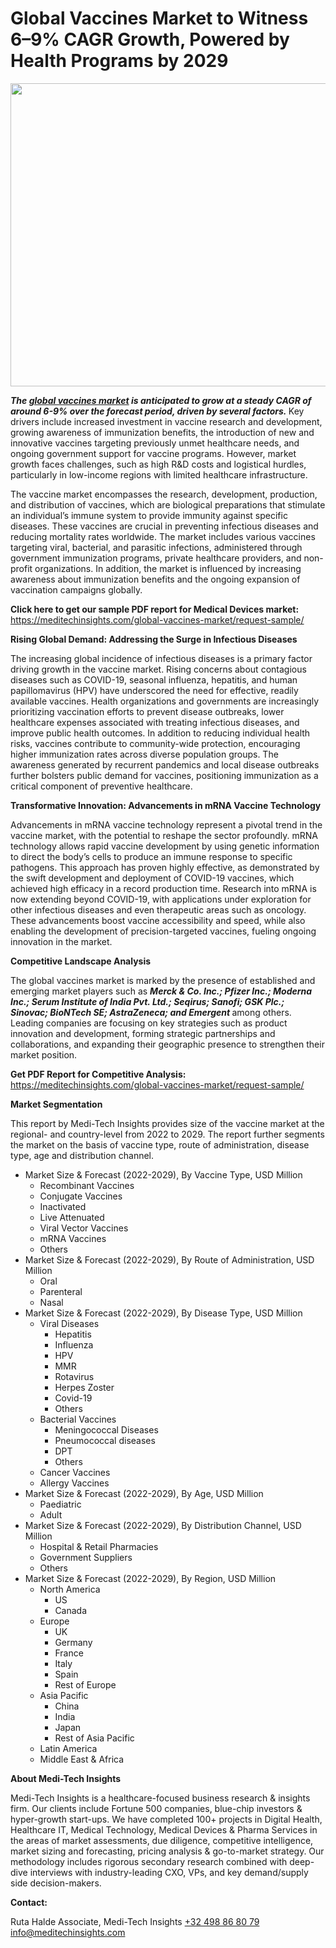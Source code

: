 <H1> Global Vaccines Market to Witness 6–9% CAGR Growth, Powered by Health Programs by 2029 </H1>
<img class="alignnone size-full wp-image-1752" src="http://dailyinvestorhub.com/wp-content/uploads/2025/05/Vaccines5.png" alt="" width="752" height="485" />

<strong><em>The </em></strong><a href="https://meditechinsights.com/global-vaccines-market/"><strong><em>global vaccines market</em></strong></a><strong><em> is anticipated to grow at a steady CAGR of around 6-9% over the forecast period, driven by several factors. </em></strong>Key drivers include increased investment in vaccine research and development, growing awareness of immunization benefits, the introduction of new and innovative vaccines targeting previously unmet healthcare needs, and ongoing government support for vaccine programs. However, market growth faces challenges, such as high R&amp;D costs and logistical hurdles, particularly in low-income regions with limited healthcare infrastructure.

The vaccine market encompasses the research, development, production, and distribution of vaccines, which are biological preparations that stimulate an individual’s immune system to provide immunity against specific diseases. These vaccines are crucial in preventing infectious diseases and reducing mortality rates worldwide. The market includes various vaccines targeting viral, bacterial, and parasitic infections, administered through government immunization programs, private healthcare providers, and non-profit organizations. In addition, the market is influenced by increasing awareness about immunization benefits and the ongoing expansion of vaccination campaigns globally.

<strong>Click here to get our sample PDF report for Medical Devices market:
</strong><a href="https://meditechinsights.com/global-vaccines-market/request-sample/">https://meditechinsights.com/global-vaccines-market/request-sample/</a>

<strong>Rising Global Demand: Addressing the Surge in Infectious Diseases</strong>

The increasing global incidence of infectious diseases is a primary factor driving growth in the vaccine market. Rising concerns about contagious diseases such as COVID-19, seasonal influenza, hepatitis, and human papillomavirus (HPV) have underscored the need for effective, readily available vaccines. Health organizations and governments are increasingly prioritizing vaccination efforts to prevent disease outbreaks, lower healthcare expenses associated with treating infectious diseases, and improve public health outcomes. In addition to reducing individual health risks, vaccines contribute to community-wide protection, encouraging higher immunization rates across diverse population groups. The awareness generated by recurrent pandemics and local disease outbreaks further bolsters public demand for vaccines, positioning immunization as a critical component of preventive healthcare.

<strong>Transformative Innovation: Advancements in mRNA Vaccine Technology</strong>

Advancements in mRNA vaccine technology represent a pivotal trend in the vaccine market, with the potential to reshape the sector profoundly. mRNA technology allows rapid vaccine development by using genetic information to direct the body’s cells to produce an immune response to specific pathogens. This approach has proven highly effective, as demonstrated by the swift development and deployment of COVID-19 vaccines, which achieved high efficacy in a record production time. Research into mRNA is now extending beyond COVID-19, with applications under exploration for other infectious diseases and even therapeutic areas such as oncology. These advancements boost vaccine accessibility and speed, while also enabling the development of precision-targeted vaccines, fueling ongoing innovation in the market.

<strong>Competitive Landscape Analysis</strong>

The global vaccines market is marked by the presence of established and emerging market players such as <strong><em>Merck &amp; Co. Inc.; Pfizer Inc.; Moderna Inc.; Serum Institute of India Pvt. Ltd.; Seqirus; Sanofi; GSK Plc.; Sinovac; BioNTech SE; AstraZeneca; and Emergent </em></strong>among others. Leading companies are focusing on key strategies such as product innovation and development, forming strategic partnerships and collaborations, and expanding their geographic presence to strengthen their market position.

<strong>Get PDF Report for Competitive Analysis:
</strong><a href="https://meditechinsights.com/global-vaccines-market/request-sample/">https://meditechinsights.com/global-vaccines-market/request-sample/</a>

<strong>Market Segmentation</strong>

This report by Medi-Tech Insights provides size of the vaccine market at the regional- and country-level from 2022 to 2029. The report further segments the market on the basis of vaccine type, route of administration, disease type, age and distribution channel.
<ul>
 	<li>Market Size &amp; Forecast (2022-2029), By Vaccine Type, USD Million
<ul>
 	<li>Recombinant Vaccines</li>
 	<li>Conjugate Vaccines</li>
 	<li>Inactivated</li>
 	<li>Live Attenuated</li>
 	<li>Viral Vector Vaccines</li>
 	<li>mRNA Vaccines</li>
 	<li>Others</li>
</ul>
</li>
 	<li>Market Size &amp; Forecast (2022-2029), By Route of Administration, USD Million
<ul>
 	<li>Oral</li>
 	<li>Parenteral</li>
 	<li>Nasal</li>
</ul>
</li>
 	<li>Market Size &amp; Forecast (2022-2029), By Disease Type, USD Million
<ul>
 	<li>Viral Diseases
<ul>
 	<li>Hepatitis</li>
 	<li>Influenza</li>
 	<li>HPV</li>
 	<li>MMR</li>
 	<li>Rotavirus</li>
 	<li>Herpes Zoster</li>
 	<li>Covid-19</li>
 	<li>Others</li>
</ul>
</li>
 	<li>Bacterial Vaccines
<ul>
 	<li>Meningococcal Diseases</li>
 	<li>Pneumococcal diseases</li>
 	<li>DPT</li>
 	<li>Others</li>
</ul>
</li>
 	<li>Cancer Vaccines</li>
 	<li>Allergy Vaccines</li>
</ul>
</li>
 	<li>Market Size &amp; Forecast (2022-2029), By Age, USD Million
<ul>
 	<li>Paediatric</li>
 	<li>Adult</li>
</ul>
</li>
 	<li>Market Size &amp; Forecast (2022-2029), By Distribution Channel, USD Million
<ul>
 	<li>Hospital &amp; Retail Pharmacies</li>
 	<li>Government Suppliers</li>
 	<li>Others</li>
</ul>
</li>
 	<li>Market Size &amp; Forecast (2022-2029), By Region, USD Million
<ul>
 	<li>North America
<ul>
 	<li>US</li>
 	<li>Canada</li>
</ul>
</li>
 	<li>Europe
<ul>
 	<li>UK</li>
 	<li>Germany</li>
 	<li>France</li>
 	<li>Italy</li>
 	<li>Spain</li>
 	<li>Rest of Europe</li>
</ul>
</li>
 	<li>Asia Pacific
<ul>
 	<li>China</li>
 	<li>India</li>
 	<li>Japan</li>
 	<li>Rest of Asia Pacific</li>
</ul>
</li>
 	<li>Latin America</li>
 	<li>Middle East &amp; Africa</li>
</ul>
</li>
</ul>
<strong>About Medi-Tech Insights</strong>

Medi-Tech Insights is a healthcare-focused business research &amp; insights firm. Our clients include Fortune 500 companies, blue-chip investors &amp; hyper-growth start-ups. We have completed 100+ projects in Digital Health, Healthcare IT, Medical Technology, Medical Devices &amp; Pharma Services in the areas of market assessments, due diligence, competitive intelligence, market sizing and forecasting, pricing analysis &amp; go-to-market strategy. Our methodology includes rigorous secondary research combined with deep-dive interviews with industry-leading CXO, VPs, and key demand/supply side decision-makers.

<strong>Contact:</strong>

Ruta Halde
Associate, Medi-Tech Insights
<a href="tel:+32%20498%2086%2080%2079">+32 498 86 80 79</a><u>
</u><a href="mailto:info@meditechinsights.com">info@meditechinsights.com</a>

